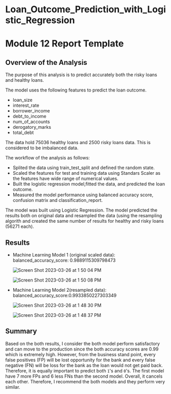 # Loan_Outcome_Prediction_with_Logistic_Regression
# Module 12 Report Template

## Overview of the Analysis

The purpose of this analysis is to predict accurately both the risky loans and healthy loans.

The model uses the following features to predict the loan outcome.
* loan_size
* interest_rate
* borrower_income
* debt_to_income
* num_of_accounts
* derogatory_marks
* total_debt

The data hold 75036 healthy loans and 2500 risky loans data. This is considered to be imbalanced data.

The workflow of the analysis as follows:

* Splited the data using train_test_split and defined the random state.
* Scaled the features for test and training data using Standars Scaler as the features have wide range of numerical values.
* Built the logistic regression model,fitted the data, and predicted the loan outcome.
* Measured the model performance using balanced accuracy score, confusion matrix and classification_report.

The model was built using Logistic Regression. The model predicted the results both on original data and resampled the data (using the resampling algorith and created the same number of results for healthy and risky loans (56271 each).

## Results

* Machine Learning Model 1 (original scaled data):
  balanced_accuracy_score: 0.9889115309798473
  
  ![Screen Shot 2023-03-26 at 1 50 04 PM](https://user-images.githubusercontent.com/113545468/227794451-8e4642bd-57b1-4809-ba92-08d6bfcadcff.png)
  
  ![Screen Shot 2023-03-26 at 1 50 08 PM](https://user-images.githubusercontent.com/113545468/227794455-1125203f-3ba0-4a15-9a62-09297dfe1c7e.png)
  
  

* Machine Learning Model 2(resampled data):
  balanced_accuracy_score:0.9933850227303349
  
  ![Screen Shot 2023-03-26 at 1 48 30 PM](https://user-images.githubusercontent.com/113545468/227794392-da7662aa-d085-4116-84e6-310f9771ca91.png)
  
  ![Screen Shot 2023-03-26 at 1 48 37 PM](https://user-images.githubusercontent.com/113545468/227794403-da00189e-403e-46f2-b20a-d91256cc520f.png)

 

## Summary


Based on the both results, I consider the both model perform satisfactory and can move to the production since the both accuracy scores are 0.99 which is extremely high. However, from the business stand point, every false positives (FP) will be lost opportunity for the bank and every false negative (FN) will be loss for the bank as the loan would not get paid back. Therefore, it is equally important to predict both `1`'s and `0`'s. The first model have 7 more FPs and 6 less FNs than the second model. Overall, it cancels each other. Therefore, I recommend the both models and they perform very similar.


